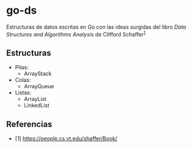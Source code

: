 # go-ds
Estructuras de datos escritas en Go con las ideas surgidas del libro *Data Structures and Algorithms Analysis* de Clifford Schaffer<sup>[1](https://people.cs.vt.edu/shaffer/Book/)</sup>

## Estructuras
- Pilas:
    - ArrayStack
- Colas:
    - ArrayQueue
- Listas:
    - ArrayList
    - LinkedList
## Referencias
- [1] https://people.cs.vt.edu/shaffer/Book/